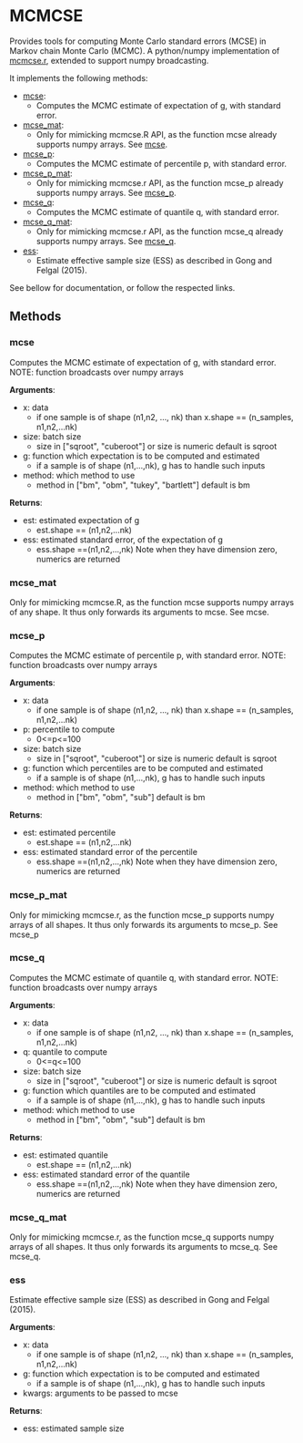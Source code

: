 # MCMCSE

Provides tools for computing Monte Carlo standard errors (MCSE) in Markov chain Monte Carlo (MCMC). A python/numpy implementation of [mcmcse.r](https://cran.r-project.org/web/packages/mcmcse/index.html), extended to support numpy broadcasting.

It implements the following methods:

  * [mcse](#mcse):
    * Computes the MCMC estimate of expectation of g, with standard error.
  * [mcse_mat](#mcse_mat):
    * Only for mimicking mcmcse.R API, as the function mcse already supports numpy arrays. See [mcse](#mcse).
  * [mcse_p](#mcse_p):
    * Computes the MCMC estimate of percentile p, with standard error.
  * [mcse\_p\_mat](#mcse\_p\_mat):
    * Only for mimicking mcmcse.r API, as the function mcse_p already supports numpy arrays. See [mcse_p](#mcse_p).
  * [mcse_q](mcse_q):
    * Computes the MCMC estimate of quantile q, with standard error.
  * [mcse\_q\_mat](mcse\_q\_mat):
    * Only for mimicking mcmcse.r API, as the function mcse_q already supports numpy arrays. See [mcse_q](mcse_q).
  * [ess](ess):
    * Estimate effective sample size (ESS) as described in Gong and Felgal (2015).


See bellow for documentation, or follow the respected links.

## Methods

### mcse

  Computes the MCMC estimate of expectation of g, with standard error.
  NOTE: function broadcasts over numpy arrays
  
  **Arguments**:
  * x: data
      * if one sample is of shape (n1,n2, ..., nk)
        than x.shape == (n_samples, n1,n2,...nk)
  * size: batch size
      * size in ["sqroot", "cuberoot"] or size is numeric
        default is sqroot
  * g: function which expectation is to be computed and estimated
      * if a sample is of shape (n1,...,nk), g has to handle such inputs
  * method: which method to use
      * method in ["bm", "obm", "tukey", "bartlett"]
        default is bm
  
  **Returns**:
  * est: estimated expectation of g
      * est.shape == (n1,n2,...nk)
  * ess: estimated standard error, of the expectation of g
      * ess.shape ==(n1,n2,...,nk)
  Note when they have dimension zero, numerics are returned

### mcse_mat

  Only for mimicking mcmcse.R, as the function mcse supports numpy arrays of any shape. It thus only forwards its arguments to mcse.
  See mcse.

### mcse_p

  Computes the MCMC estimate of percentile p, with standard error.
  NOTE: function broadcasts over numpy arrays

  **Arguments**:
  * x: data
      * if one sample is of shape (n1,n2, ..., nk)
        than x.shape == (n_samples, n1,n2,...nk)
  * p: percentile to compute
      * 0<=p<=100
  * size: batch size
      * size in ["sqroot", "cuberoot"] or size is numeric
        default is sqroot
  * g: function which percentiles are to be computed and estimated
      * if a sample is of shape (n1,...,nk), g has to handle such inputs
  * method: which method to use
      * method in ["bm", "obm", "sub"]
        default is bm

  **Returns**:
  * est: estimated percentile
      * est.shape == (n1,n2,...nk)
  * ess: estimated standard error of the percentile
      * ess.shape ==(n1,n2,...,nk)
  Note when they have dimension zero, numerics are returned

### mcse\_p\_mat

Only for mimicking mcmcse.r, as the function mcse\_p supports numpy arrays of all shapes. It thus only forwards its arguments to mcse\_p.
See mcse_p

### mcse_q

  Computes the MCMC estimate of quantile q, with standard error.
  NOTE: function broadcasts over numpy arrays
 
  **Arguments**:
  * x: data
      * if one sample is of shape (n1,n2, ..., nk)
        than x.shape == (n_samples, n1,n2,...nk)
  * q: quantile to compute
      * 0<=q<=100
  * size: batch size
      * size in ["sqroot", "cuberoot"] or size is numeric
        default is sqroot
  * g: function which quantiles are to be computed and estimated
      * if a sample is of shape (n1,...,nk), g has to handle such inputs
  * method: which method to use
      * method in ["bm", "obm", "sub"]
        default is bm

  **Returns**:
  * est: estimated quantile
      * est.shape == (n1,n2,...nk)
  * ess: estimated standard error of the quantile
      * ess.shape ==(n1,n2,...,nk)
  Note when they have dimension zero, numerics are returned

### mcse\_q\_mat

Only for mimicking mcmcse.r, as the function mcse\_q supports numpy arrays of all shapes. It thus only forwards its arguments to mcse\_q.
See mcse_q.

### ess

  Estimate effective sample size (ESS) as described in Gong and Felgal (2015).
  
  **Arguments**:
  * x: data
      * if one sample is of shape (n1,n2, ..., nk)
        than x.shape == (n_samples, n1,n2,...nk)
  * g: function which expectation is to be computed and estimated
      * if a sample is of shape (n1,...,nk), g has to handle such inputs
  * kwargs: arguments to be passed to mcse

  **Returns**:
  * ess: estimated sample size